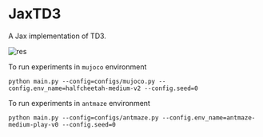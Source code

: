 # JaxTD3

A Jax implementation of TD3.

![res](imgs/res.png)

To run experiments in `mujoco` environment
```
python main.py --config=configs/mujoco.py --config.env_name=halfcheetah-medium-v2 --config.seed=0
```

To run experiments in `antmaze` environment
```
python main.py --config=configs/antmaze.py --config.env_name=antmaze-medium-play-v0 --config.seed=0
```
